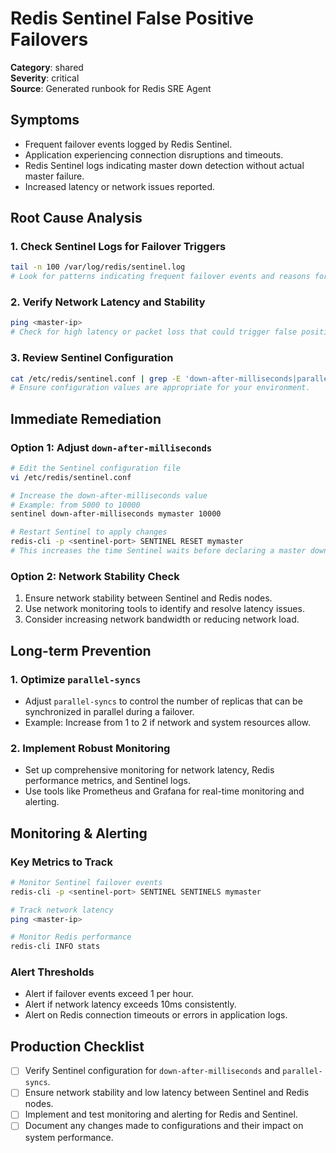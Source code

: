 # Redis Sentinel False Positive Failovers

**Category**: shared  
**Severity**: critical  
**Source**: Generated runbook for Redis SRE Agent

## Symptoms
- Frequent failover events logged by Redis Sentinel.
- Application experiencing connection disruptions and timeouts.
- Redis Sentinel logs indicating master down detection without actual master failure.
- Increased latency or network issues reported.

## Root Cause Analysis

### 1. Check Sentinel Logs for Failover Triggers
```bash
tail -n 100 /var/log/redis/sentinel.log
# Look for patterns indicating frequent failover events and reasons for master down detection.
```

### 2. Verify Network Latency and Stability
```bash
ping <master-ip>
# Check for high latency or packet loss that could trigger false positives.
```

### 3. Review Sentinel Configuration
```bash
cat /etc/redis/sentinel.conf | grep -E 'down-after-milliseconds|parallel-syncs'
# Ensure configuration values are appropriate for your environment.
```

## Immediate Remediation

### Option 1: Adjust `down-after-milliseconds`
```bash
# Edit the Sentinel configuration file
vi /etc/redis/sentinel.conf

# Increase the down-after-milliseconds value
# Example: from 5000 to 10000
sentinel down-after-milliseconds mymaster 10000

# Restart Sentinel to apply changes
redis-cli -p <sentinel-port> SENTINEL RESET mymaster
# This increases the time Sentinel waits before declaring a master down.
```

### Option 2: Network Stability Check
1. Ensure network stability between Sentinel and Redis nodes.
2. Use network monitoring tools to identify and resolve latency issues.
3. Consider increasing network bandwidth or reducing network load.

## Long-term Prevention

### 1. Optimize `parallel-syncs`
- Adjust `parallel-syncs` to control the number of replicas that can be synchronized in parallel during a failover.
- Example: Increase from 1 to 2 if network and system resources allow.

### 2. Implement Robust Monitoring
- Set up comprehensive monitoring for network latency, Redis performance metrics, and Sentinel logs.
- Use tools like Prometheus and Grafana for real-time monitoring and alerting.

## Monitoring & Alerting

### Key Metrics to Track
```bash
# Monitor Sentinel failover events
redis-cli -p <sentinel-port> SENTINEL SENTINELS mymaster

# Track network latency
ping <master-ip>

# Monitor Redis performance
redis-cli INFO stats
```

### Alert Thresholds
- Alert if failover events exceed 1 per hour.
- Alert if network latency exceeds 10ms consistently.
- Alert on Redis connection timeouts or errors in application logs.

## Production Checklist
- [ ] Verify Sentinel configuration for `down-after-milliseconds` and `parallel-syncs`.
- [ ] Ensure network stability and low latency between Sentinel and Redis nodes.
- [ ] Implement and test monitoring and alerting for Redis and Sentinel.
- [ ] Document any changes made to configurations and their impact on system performance.